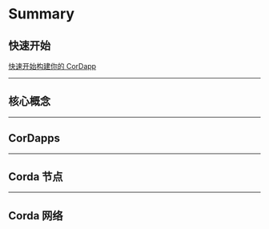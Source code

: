 # Summary

## 快速开始

[快速开始构建你的 CorDapp](quickstart/getting-set-up.md)

---

## 核心概念

---

## CorDapps

---

## Corda 节点

---

## Corda 网络

